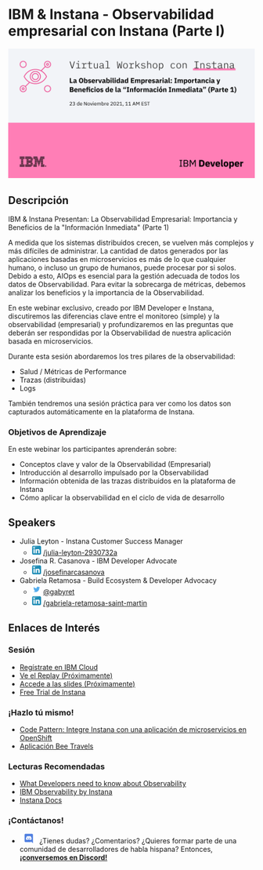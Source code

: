 # IBM & Instana - Observabilidad empresarial con Instana (Parte I)

![banner evento](./images/IBM_Developer-GSI_Series-Instana_1266-crowdcast-1200x630.png)

## Descripción

IBM & Instana Presentan: La Observabilidad Empresarial: Importancia y Beneficios de la "Información Inmediata" (Parte 1)

A medida que los sistemas distribuidos crecen, se vuelven más complejos y más difíciles de administrar. La cantidad de datos generados por las aplicaciones basadas en microservicios es más de lo que cualquier humano, o incluso un grupo de humanos, puede procesar por si solos. Debido a esto, AIOps es esencial para la gestión adecuada de todos los datos de Observabilidad. Para evitar la sobrecarga de métricas, debemos analizar los beneficios y la importancia de la Observabilidad.

En este webinar exclusivo, creado por IBM Developer e Instana, discutiremos las diferencias clave entre el monitoreo (simple) y la observabilidad (empresarial) y profundizaremos en las preguntas que deberán ser respondidas por la Observabilidad de nuestra aplicación basada en microservicios. 

Durante esta sesión abordaremos los tres pilares de la observabilidad: 

- Salud / Métricas de Performance
- Trazas (distribuidas)
- Logs
 
También tendremos una sesión práctica para ver como los datos son capturados automáticamente en la plataforma de Instana.

### Objetivos de Aprendizaje

En este webinar los participantes aprenderán sobre:

- Conceptos clave y valor de la Observabilidad (Empresarial)
- Introducción al desarrollo impulsado por la Observabilidad
- Información obtenida de las trazas distribuidos en la plataforma de Instana
- Cómo aplicar la observabilidad en el ciclo de vida de desarrollo

## Speakers

- Julia Leyton - Instana Customer Success Manager
  - ![LinkedIn Icon](../../../images/icon_linkedin_small.png) [/julia-leyton-2930732a](https://www.linkedin.com/in/julia-leyton-2930732a/)
- Josefina R. Casanova - IBM Developer Advocate
  - ![LinkedIn Icon](../../../images/icon_linkedin_small.png) [/josefinarcasanova](https://www.linkedin.com/in/josefinarcasanova/)
- Gabriela Retamosa - Build Ecosystem & Developer Advocacy 
  - ![Twitter Icon](../../../images/icon_twitter_small.png) [@gabyret](https://twitter.com/gabyret)
  - ![LinkedIn Icon](../../../images/icon_linkedin_small.png) [/gabriela-retamosa-saint-martin](https://www.linkedin.com/in/gabriela-retamosa-saint-martin/)

## Enlaces de Interés

### Sesión

- [Regístrate en IBM Cloud](https://cloud.ibm.com/registration)
- [Ve el Replay (Próximamente)]()
- [Accede a las slides (Próximamente)]()
- [Free Trial de Instana](https://www.instana.com/trial/)

### ¡Hazlo tú mismo!

- [Code Pattern: Integre Instana con una aplicación de microservicios en OpenShift](../../../contenido/contenedores/Red%20Hat%20OpenShift/code_pattern-instana-rhos/README.md)
- [Aplicación Bee Travels](https://bee-travels.github.io/)

### Lecturas Recomendadas

- [What Developers need to know about Observability](https://drive.google.com/file/d/1vIKUriKKzsIq25kVKs-b-IhRTdEFDhPR/view)
- [IBM Observability by Instana](https://www.ibm.com/cloud/instana)
- [Instana Docs](https://www.instana.com/docs/)

### ¡Contáctanos!

- ![Discord Icon](../../../images/icon_discord_small.png) ¿Tienes dudas? ¿Comentarios? ¿Quieres formar parte de una comunidad de desarrolladores de habla hispana? Entonces,[**¡conversemos en Discord!**](https://discord.gg/yBs8YSnx9m)